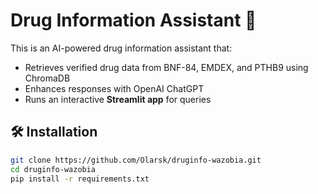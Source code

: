 # Drug Information Assistant 🚀

This is an AI-powered drug information assistant that:

- Retrieves verified drug data from BNF-84, EMDEX, and PTHB9 using ChromaDB
- Enhances responses with OpenAI ChatGPT
- Runs an interactive **Streamlit app** for queries

## 🛠 Installation

```bash
git clone https://github.com/Olarsk/druginfo-wazobia.git
cd druginfo-wazobia
pip install -r requirements.txt
```
